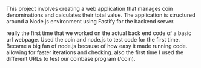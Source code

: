 This project involves creating a web application that manages coin denominations and calculates their total value. The application is structured around a Node.js environment using Fastify for the backend server.

really the first time that we worked on the actual back end code of a basic url webpage. Used the coin and node.js to test code for the first time. Became a big fan of node.js because of how easy it made running code. allowing for faster iterations and checking. 
also the first time I used the different URLs to test our coinbase program (/coin). 
